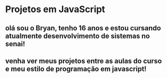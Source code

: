 # Projetos em JavaScript

## olá sou o Bryan, tenho 16 anos e estou cursando atualmente desenvolvimento de sistemas no senai!

## venha ver meus projetos entre as aulas do curso e meu estilo de programação em javascript!
